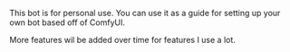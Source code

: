 This bot is for personal use. You can use it as a guide for setting up your own bot based off of ComfyUI.

More features wil be added over time for features I use a lot.